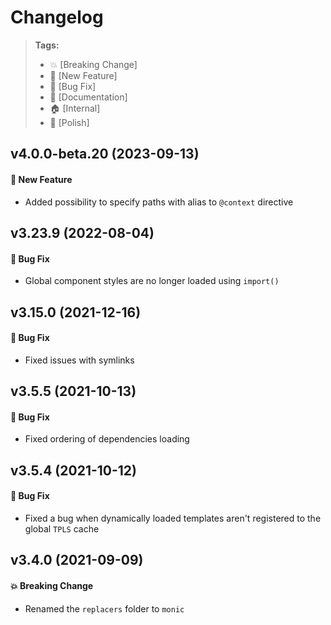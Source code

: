 Changelog
=========

> **Tags:**
> - :boom:       [Breaking Change]
> - :rocket:     [New Feature]
> - :bug:        [Bug Fix]
> - :memo:       [Documentation]
> - :house:      [Internal]
> - :nail_care:  [Polish]

## v4.0.0-beta.20 (2023-09-13)

#### :rocket: New Feature

* Added possibility to specify paths with alias to `@context` directive

## v3.23.9 (2022-08-04)

#### :bug: Bug Fix

* Global component styles are no longer loaded using `import()`

## v3.15.0 (2021-12-16)

#### :bug: Bug Fix

* Fixed issues with symlinks

## v3.5.5 (2021-10-13)

#### :bug: Bug Fix

* Fixed ordering of dependencies loading

## v3.5.4 (2021-10-12)

#### :bug: Bug Fix

* Fixed a bug when dynamically loaded templates aren't registered to the global `TPLS` cache

## v3.4.0 (2021-09-09)

#### :boom: Breaking Change

* Renamed the `replacers` folder to `monic`

